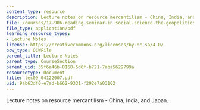```yaml
---
content_type: resource
description: Lecture notes on resource mercantilism - China, India, and Japan.
file: /courses/17-906-reading-seminar-in-social-science-the-geopolitics-and-geoeconomics-of-global-energy-spring-2007/9ab63df0e7adb6629331f292e7a03102_lec09_04122007.pdf
file_type: application/pdf
learning_resource_types:
- Lecture Notes
license: https://creativecommons.org/licenses/by-nc-sa/4.0/
ocw_type: OCWFile
parent_title: Lecture Notes
parent_type: CourseSection
parent_uid: 35f6a46b-0168-5d6f-b721-7aba5629799a
resourcetype: Document
title: lec09_04122007.pdf
uid: 9ab63df0-e7ad-b662-9331-f292e7a03102
---
```

Lecture notes on resource mercantilism - China, India, and Japan.